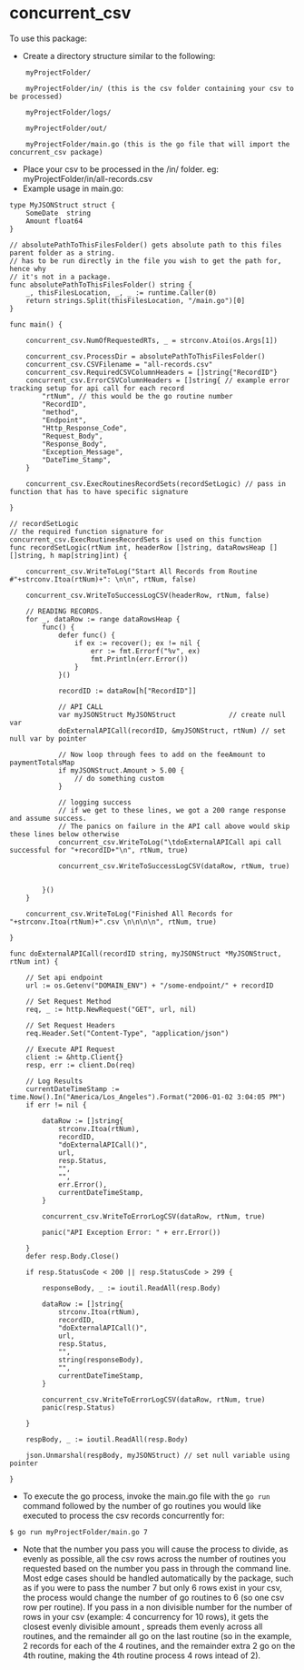 # concurrent_csv

To use this package:

- Create a directory structure similar to the following:
```
    myProjectFolder/ 

    myProjectFolder/in/ (this is the csv folder containing your csv to be processed) 

    myProjectFolder/logs/ 

    myProjectFolder/out/ 

    myProjectFolder/main.go (this is the go file that will import the concurrent_csv package) 
```
- Place your csv to be processed in the /in/ folder. eg:
myProjectFolder/in/all-records.csv
- Example usage in main.go:
```
type MyJSONStruct struct {
	SomeDate  string
	Amount float64
}

// absolutePathToThisFilesFolder() gets absolute path to this files parent folder as a string.
// has to be run directly in the file you wish to get the path for, hence why
// it's not in a package.
func absolutePathToThisFilesFolder() string {
	_, thisFilesLocation, _, _ := runtime.Caller(0)
	return strings.Split(thisFilesLocation, "/main.go")[0]
}

func main() {

	concurrent_csv.NumOfRequestedRTs, _ = strconv.Atoi(os.Args[1])

	concurrent_csv.ProcessDir = absolutePathToThisFilesFolder()
	concurrent_csv.CSVFilename = "all-records.csv"
	concurrent_csv.RequiredCSVColumnHeaders = []string{"RecordID"}
	concurrent_csv.ErrorCSVColumnHeaders = []string{ // example error tracking setup for api call for each record
		"rtNum", // this would be the go routine number
		"RecordID",
		"method",
		"Endpoint",
		"Http_Response_Code",
		"Request_Body",
		"Response_Body",
		"Exception_Message",
		"DateTime_Stamp",
	}

	concurrent_csv.ExecRoutinesRecordSets(recordSetLogic) // pass in function that has to have specific signature

}

// recordSetLogic
// the required function signature for concurrent_csv.ExecRoutinesRecordSets is used on this function
func recordSetLogic(rtNum int, headerRow []string, dataRowsHeap [][]string, h map[string]int) {

	concurrent_csv.WriteToLog("Start All Records from Routine #"+strconv.Itoa(rtNum)+": \n\n", rtNum, false)

	concurrent_csv.WriteToSuccessLogCSV(headerRow, rtNum, false)

	// READING RECORDS.
	for _, dataRow := range dataRowsHeap {
		func() {
			defer func() {
				if ex := recover(); ex != nil {
					err := fmt.Errorf("%v", ex)
					fmt.Println(err.Error())
				}
			}()

			recordID := dataRow[h["RecordID"]]

			// API CALL
			var myJSONStruct MyJSONStruct             // create null var
			doExternalAPICall(recordID, &myJSONStruct, rtNum) // set null var by pointer

			// Now loop through fees to add on the feeAmount to paymentTotalsMap
			if myJSONStruct.Amount > 5.00 {
			    // do something custom
			}

			// logging success
			// if we get to these lines, we got a 200 range response and assume success.
			// The panics on failure in the API call above would skip these lines below otherwise
			concurrent_csv.WriteToLog("\tdoExternalAPICall api call successful for "+recordID+"\n", rtNum, true)

            concurrent_csv.WriteToSuccessLogCSV(dataRow, rtNum, true)


		}()
	}

	concurrent_csv.WriteToLog("Finished All Records for "+strconv.Itoa(rtNum)+".csv \n\n\n\n", rtNum, true)

}

func doExternalAPICall(recordID string, myJSONStruct *MyJSONStruct, rtNum int) {

	// Set api endpoint
	url := os.Getenv("DOMAIN_ENV") + "/some-endpoint/" + recordID

	// Set Request Method
	req, _ := http.NewRequest("GET", url, nil)

	// Set Request Headers
	req.Header.Set("Content-Type", "application/json")

	// Execute API Request
	client := &http.Client{}
	resp, err := client.Do(req)

	// Log Results
	currentDateTimeStamp := time.Now().In("America/Los_Angeles").Format("2006-01-02 3:04:05 PM")
	if err != nil {

		dataRow := []string{
			strconv.Itoa(rtNum),
			recordID,
			"doExternalAPICall()",
			url,
			resp.Status,
			"",
			"",
			err.Error(),
			currentDateTimeStamp,
		}

		concurrent_csv.WriteToErrorLogCSV(dataRow, rtNum, true)

		panic("API Exception Error: " + err.Error())

	}
	defer resp.Body.Close()

	if resp.StatusCode < 200 || resp.StatusCode > 299 {

		responseBody, _ := ioutil.ReadAll(resp.Body)

		dataRow := []string{
			strconv.Itoa(rtNum),
			recordID,
			"doExternalAPICall()",
			url,
			resp.Status,
			"",
			string(responseBody),
			"",
			currentDateTimeStamp,
		}

		concurrent_csv.WriteToErrorLogCSV(dataRow, rtNum, true)
		panic(resp.Status)

	}

	respBody, _ := ioutil.ReadAll(resp.Body)

	json.Unmarshal(respBody, myJSONStruct) // set null variable using pointer

}
```
- To execute the go process, invoke the main.go file with the `go run` command followed by the number of go routines
you would like executed to process the csv records concurrently for:
```
$ go run myProjectFolder/main.go 7
```
- Note that the number you pass you will cause the process to divide, as evenly as possible, all the csv rows across the number of routines you requested based on the number you pass in through the command line. Most edge cases should be handled automatically by the package, such as if you were to pass the number 7 but only 6 rows exist in your csv, the process would change the number of go routines to 6 (so one csv row per routine). If you pass in a non divisible number for the number of rows in your csv (example: 4 concurrency for 10 rows), it gets the closest evenly divisible amount , spreads them evenly across all routines, and the remainder all go on the last routine (so in the example, 2 records for each of the 4 routines, and the remainder extra 2 go on the 4th routine, making the 4th routine process 4 rows intead of 2).